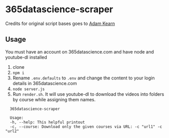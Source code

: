 # 365datascience-scraper

Credits for original script bases goes to [Adam Kearn](https://www.reddit.com/user/Adam_Kearn)

## Usage
You must have an account on 365datascience.com and have node and youtube-dl installed

1. clone
2. `npm i`
3. Rename `.env.defaults` to `.env` and change the content to your login details in 365datascience.com
4. `node server.js`
5. Run `render.sh`. It will use youtube-dl to download the videos into folders by course while assigning them names.

```
  365datascience-scraper

  Usage:
  -h, --help: This helpful printout
  -c, --course: Download only the given courses via URL: -c "url1" -c "url2"
```
